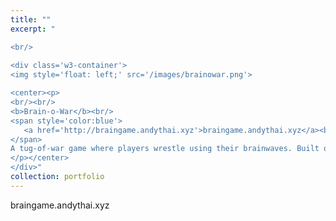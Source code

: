 ```yaml
---
title: ""
excerpt: "  

<br/>  
  
<div class='w3-container'>
<img style='float: left;' src='/images/brainowar.png'>

<center><p>
<br/><br/>
<b>Brain-o-War</b><br/>
<span style='color:blue'>
   <a href='http://braingame.andythai.xyz'>braingame.andythai.xyz</a><br/>
</span>
A tug-of-war game where players wrestle using their brainwaves. Built on a rendering engine made from scratch with a simple bot agent of varying difficulties and interfaces with the Neurosky MindWave headset API.<br/>
</p></center>
</div>"
collection: portfolio
---
```


braingame.andythai.xyz
